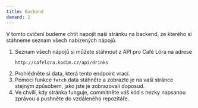 ```yaml
---
title: Backend
demand: 2
---
```


V tomto cvičení budeme chtít napojit naši stránku na backend, ze kterého si stáhneme seznam všech nabízených nápojů.

1. Seznam všech nápojů si můžete stáhnout z API pro Café Lóra na adrese
   ```
   http://cafelora.kodim.cz/api/drinks
   ```
1. Prohlédněte si data, která tento endpoint vrací.
1. Pomocí funkce `fetch` data stáhněte a zobrazte je na vaší stránce stejným způsobem, jako jste je zobrazovali doposud.
1. Ve chvílí, kdy stránka funguje, commitněte váš kód s hezky napsanou zprávou a pushněte do vzdáleného repozitáře.
